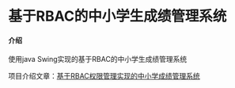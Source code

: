 # 基于RBAC的中小学生成绩管理系统

#### 介绍
使用java Swing实现的基于RBAC的中小学生成绩管理系统



项目介绍文章：[基于RBAC权限管理实现的中小学成绩管理系统](https://blog.csdn.net/qq_46311811/article/details/122444924)

